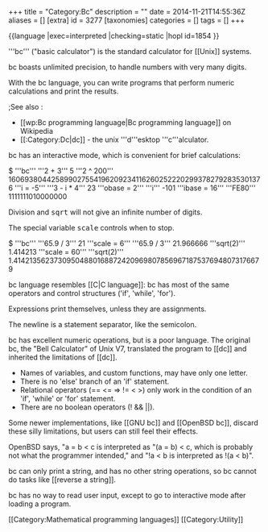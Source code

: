 +++
title = "Category:Bc"
description = ""
date = 2014-11-21T14:55:36Z
aliases = []
[extra]
id = 3277
[taxonomies]
categories = []
tags = []
+++

{{language
|exec=interpreted
|checking=static
|hopl id=1854
}}

'''bc''' ("basic calculator") is the standard calculator for [[Unix]] systems. 

bc boasts unlimited precision, to handle numbers with very many digits. 

With the bc language, you can write programs that perform numeric calculations 
and print the results. 

;See also :
* [[wp:Bc programming language|Bc programming language]] on Wikipedia
* [[:Category:Dc|dc]] - the unix '''d'''esktop '''c'''alculator. 

bc has an interactive mode, which is convenient for brief calculations:

 $ '''bc'''
 '''2 + 3'''
 5
 '''2 ^ 200'''
 1606938044258990275541962092341162602522202993782792835301376
 '''i = -5'''
 '''3 - i * 4'''
 23
 '''obase = 2'''
 '''i'''
 -101
 '''ibase = 16'''
 '''FE80'''
 1111111010000000

Division and <tt>sqrt</tt> will not give an infinite number of digits. 

The special variable <tt>scale</tt> controls when to stop.

 $ '''bc'''
 '''65.9 / 3'''
 21
 '''scale = 6'''
 '''65.9 / 3'''
 21.966666
 '''sqrt(2)'''
 1.414213
 '''scale = 60'''
 '''sqrt(2)'''
 1.414213562373095048801688724209698078569671875376948073176679

bc language resembles [[C|C language]]: bc has most of the same operators 
and control structures ('if', 'while', 'for'). 

Expressions print themselves, unless they are assignments. 

The newline is a statement separator, like the semicolon.

bc has excellent numeric operations, but is a poor language. 
The original bc, the "Bell Calculator" of Unix V7, 
translated the program to [[dc]] and inherited the limitations of [[dc]].

* Names of variables, and custom functions, may have only one letter.
* There is no 'else' branch of an 'if' statement.
* Relational operators (== <= => != < >) only work in the condition of an 'if', 'while' or 'for' statement.
* There are no boolean operators (! && ||).

Some newer implementations, like [[GNU bc]] and [[OpenBSD bc]], 
discard these silly limitations, but users can still feel their effects. 

OpenBSD says, "a = b < c is interpreted as "(a = b) < c, which is probably not what the programmer intended," and "!a < b is interpreted as !(a < b)".

bc can only print a string, and has no other string operations, 
so bc cannot do tasks like [[reverse a string]]. 

bc has no way to read user input, except to go to interactive mode 
after loading a program.

[[Category:Mathematical programming languages]]
[[Category:Utility]]
